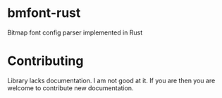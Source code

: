 # bmfont-rust
Bitmap font config parser implemented in Rust
# Contributing
Library lacks documentation. I am not good at it. If you are then you are welcome to contribute new documentation.
